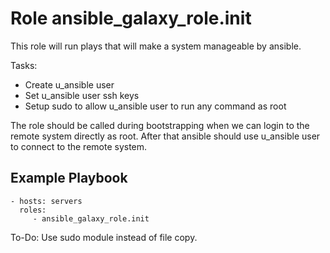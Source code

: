 Role ansible_galaxy_role.init
=========

This role will run plays that will make a system manageable by ansible.

Tasks:
- Create u_ansible user
- Set u_ansible user ssh keys
- Setup sudo to allow u_ansible user to run any command as root

The role should be called during bootstrapping when we can login to the remote system directly as root.
After that ansible should use u_ansible user to connect to the remote system.

Example Playbook
----------------
    - hosts: servers
      roles:
         - ansible_galaxy_role.init

To-Do: Use sudo module instead of file copy.
